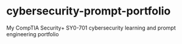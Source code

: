 # cybersecurity-prompt-portfolio
My CompTIA Security+ SY0-701 cybersecurity learning and prompt engineering portfolio
